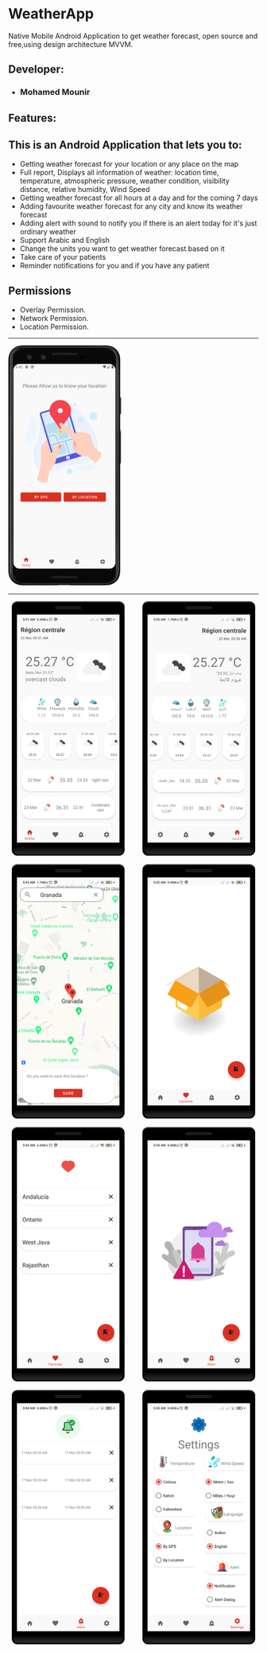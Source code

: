 # WeatherApp

 Native Mobile Android Application to get weather forecast, open source and free,using design architecture MVVM.
 
 
## Developer:

* ### Mohamed Mounir 

## Features:

## This is an Android Application that lets you to:
* Getting weather forecast for your location or any place on the map
* Full report, Displays all information of weather: location time, temperature, atmospheric pressure, weather condition, 
visibility distance, relative humidity, Wind Speed
*  Getting weather forecast for all hours at a day and for the coming 7 days
* Adding favourite weather forecast for any city and know its weather forecast
* Adding alert with sound to notify you if there is an alert today for it's just ordinary weather
* Support Arabic and English
* Change the units you want to get weather forecast based on it
* Take care of your patients
* Reminder notifications for you and if you have any patient

## Permissions

* Overlay Permission.
* Network Permission.
* Location Permission.


<hr>
<img alt="Light" src="https://github.com/m07med176/WeatherAppCleanArchitecture/blob/master/screenshots/1.png" width="45%">
<hr>

<p align="center">
  <img alt="Light" src="https://github.com/m07med176/WeatherAppCleanArchitecture/blob/master/screenshots/2.png" width="45%">
&nbsp; &nbsp; &nbsp; &nbsp;
  <img alt="Dark" src="https://github.com/m07med176/WeatherAppCleanArchitecture/blob/master/screenshots/3.png" width="45%">
</p>

<p align="center">
  <img alt="Light" src="https://github.com/m07med176/WeatherAppCleanArchitecture/blob/master/screenshots/4.png" width="45%">
&nbsp; &nbsp; &nbsp; &nbsp;
  <img alt="Dark" src="https://github.com/m07med176/WeatherAppCleanArchitecture/blob/master/screenshots/5.png" width="45%">
</p>


<p align="center">
  <img alt="Light" src="https://github.com/m07med176/WeatherAppCleanArchitecture/blob/master/screenshots/6.png" width="45%">
&nbsp; &nbsp; &nbsp; &nbsp;
  <img alt="Dark" src="https://github.com/m07med176/WeatherAppCleanArchitecture/blob/master/screenshots/7.png" width="45%">
</p>


<p align="center">
  <img alt="Light" src="https://github.com/m07med176/WeatherAppCleanArchitecture/blob/master/screenshots/8.png" width="45%">
&nbsp; &nbsp; &nbsp; &nbsp;
  <img alt="Dark" src="https://github.com/m07med176/WeatherAppCleanArchitecture/blob/master/screenshots/9.png" width="45%">
</p>






